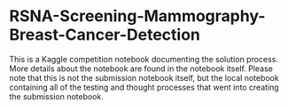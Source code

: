 # RSNA-Screening-Mammography-Breast-Cancer-Detection

This is a Kaggle competition notebook documenting the solution process. More details about the notebook are found in the notebook itself. 
Please note that this is not the submission notebook itself, but the local notebook containing all of the testing and thought processes that went into creating the submission notebook.
